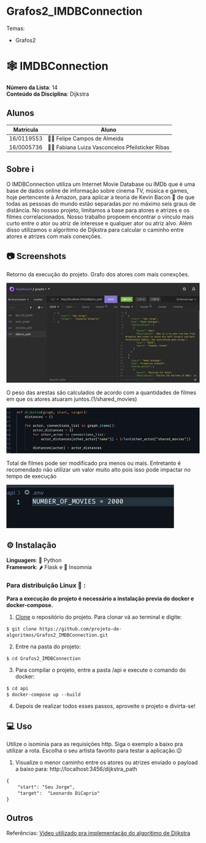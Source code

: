 # Grafos2_IMDBConnection

Temas:
 - Grafos2

# 🕸️ IMDBConnection
  
**Número da Lista**: 14<br>
**Conteúdo da Disciplina**: Dijkstra <br>

## Alunos
|Matrícula | Aluno |
| -- | -- |
| 16/0119553  |  👨‍💻 Felipe Campos de Almeida |
| 16/0005736  |  👩‍💻 Fabiana Luiza Vasconcelos Pfeilsticker Ribas |

## Sobre ℹ️
O IMDBConnection utiliza um Internet Movie Database ou IMDb que é uma base de dados online de informação sobre cinema TV, música e games, hoje pertencente à Amazon, para aplicar a teoria de Kevin Bacon 🥓 de que todas as pessoas do mundo estão separadas por no máximo seis graus de distância. No nossso projeto, limitamos a base para atores e atrizes e os filmes correlacionados. Nosso trabalho propoem encontrar o vínculo mais curto entre o ator ou atriz de interesse e qualquer ator ou atriz alvo. Além disso utilizamos o algoritimo de Dijkstra para calcular o caminho entre atores e atrizes com mais conexções. 

## 📷 Screenshots 
Retorno da execução do projeto. Grafo dos atores com mais conexções.

![dijkstra_graph_result](img/dijkstra_path.jpg)

O peso das arestas são calculados de acordo com a quantidades de filmes em que os atores atuaram juntos.(1/shared_movies)

![dijkstra_graph_algorithm](img/dijkstra_algorithm.jpg)

Total de filmes pode ser modificado pra menos ou mais. Entretanto é recomendado não utilizar um valor muito alto pois isso pode impactar no tempo de execução

![dijkstra_graph_algorithm](img/total_movies.jpg)

## ⚙️ Instalação 
**Linguagem**: 🐍 Python<br>
**Framework**: 🌶️ Flask e 💜 Insomnia<br>


### Para distribuição Linux 🐧 :

**Para a execução do projeto é necessário a instalação previa do docker e docker-compose.**

1) [Clone](https://help.github.com/en/articles/cloning-a-repository) o repositório do projeto. Para clonar vá ao terminal e digite:
~~~
$ git clone https://github.com/projeto-de-algoritmos/Grafos2_IMDBConnection.git
~~~

2) Entre na pasta do projeto:
~~~
$ cd Grafos2_IMDBConnection
~~~

3) Para compilar o projeto, entre a pasta /api e execute o comando do docker:
~~~
$ cd api
$ docker-compose up --build
~~~

4) Depois de realizar todos esses passos, aproveite o projeto e divirta-se!

## 💻 Uso 
Utilize o isominia para as requisições http. Siga o exemplo a baixo pra utilizar a rota. Escolha o seu artista favorito para testar a aplicação.😉

1) Visualize o menor caminho entre os atores ou atrizes enviado o payload a baixo para: http://localhost:3456/dijkstra_path
~~~
{ 
    "start": "Seu Jorge",
    "target":  "Leonardo DiCaprio"
}
~~~

## Outros 
Referências: [Video utilizado pra implementação do algoritimo de Dijkstra](https://www.youtube.com/watch?v=IG1QioWSXRI)
